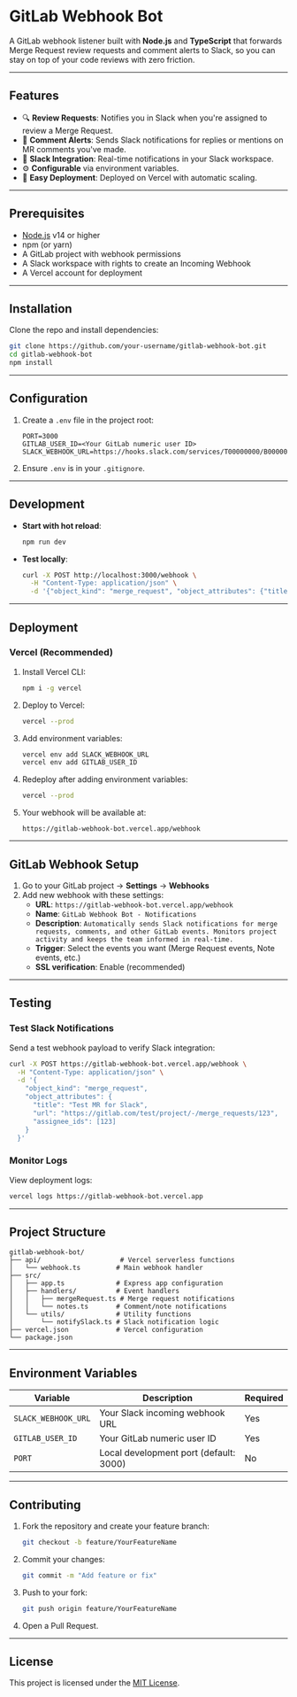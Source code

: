 # GitLab Webhook Bot

A GitLab webhook listener built with **Node.js** and **TypeScript** that forwards Merge Request review requests and comment alerts to Slack, so you can stay on top of your code reviews with zero friction.

---

## Features

* 🔍 **Review Requests**: Notifies you in Slack when you're assigned to review a Merge Request.
* 💬 **Comment Alerts**: Sends Slack notifications for replies or mentions on MR comments you've made.
* 📲 **Slack Integration**: Real-time notifications in your Slack workspace.
* ⚙️ **Configurable** via environment variables.
* 🚀 **Easy Deployment**: Deployed on Vercel with automatic scaling.

---

## Prerequisites

* [Node.js](https://nodejs.org) v14 or higher
* npm (or yarn)
* A GitLab project with webhook permissions
* A Slack workspace with rights to create an Incoming Webhook
* A Vercel account for deployment

---

## Installation

Clone the repo and install dependencies:

```bash
git clone https://github.com/your-username/gitlab-webhook-bot.git
cd gitlab-webhook-bot
npm install
```

---

## Configuration

1. Create a `.env` file in the project root:

   ```dotenv
   PORT=3000
   GITLAB_USER_ID=<Your GitLab numeric user ID>
   SLACK_WEBHOOK_URL=https://hooks.slack.com/services/T00000000/B00000000/XXXXXXXXXXXXXXXX
   ```

2. Ensure `.env` is in your `.gitignore`.

---

## Development

* **Start with hot reload**:

  ```bash
  npm run dev
  ```

* **Test locally**:

  ```bash
  curl -X POST http://localhost:3000/webhook \
    -H "Content-Type: application/json" \
    -d '{"object_kind": "merge_request", "object_attributes": {"title": "Test MR", "url": "https://gitlab.com/test/-/merge_requests/123", "assignee_ids": [123]}}'
  ```

---

## Deployment

### Vercel (Recommended)

1. Install Vercel CLI:
   ```bash
   npm i -g vercel
   ```

2. Deploy to Vercel:
   ```bash
   vercel --prod
   ```

3. Add environment variables:
   ```bash
   vercel env add SLACK_WEBHOOK_URL
   vercel env add GITLAB_USER_ID
   ```

4. Redeploy after adding environment variables:
   ```bash
   vercel --prod
   ```

5. Your webhook will be available at:
   ```
   https://gitlab-webhook-bot.vercel.app/webhook
   ```

---

## GitLab Webhook Setup

1. Go to your GitLab project → **Settings** → **Webhooks**
2. Add new webhook with these settings:
   - **URL**: `https://gitlab-webhook-bot.vercel.app/webhook`
   - **Name**: `GitLab Webhook Bot - Notifications`
   - **Description**: `Automatically sends Slack notifications for merge requests, comments, and other GitLab events. Monitors project activity and keeps the team informed in real-time.`
   - **Trigger**: Select the events you want (Merge Request events, Note events, etc.)
   - **SSL verification**: Enable (recommended)

---

## Testing

### Test Slack Notifications

Send a test webhook payload to verify Slack integration:

```bash
curl -X POST https://gitlab-webhook-bot.vercel.app/webhook \
  -H "Content-Type: application/json" \
  -d '{
    "object_kind": "merge_request",
    "object_attributes": {
      "title": "Test MR for Slack",
      "url": "https://gitlab.com/test/project/-/merge_requests/123",
      "assignee_ids": [123]
    }
  }'
```

### Monitor Logs

View deployment logs:
```bash
vercel logs https://gitlab-webhook-bot.vercel.app
```

---

## Project Structure

```
gitlab-webhook-bot/
├── api/                    # Vercel serverless functions
│   └── webhook.ts         # Main webhook handler
├── src/
│   ├── app.ts             # Express app configuration
│   ├── handlers/          # Event handlers
│   │   ├── mergeRequest.ts # Merge request notifications
│   │   └── notes.ts       # Comment/note notifications
│   └── utils/             # Utility functions
│       └── notifySlack.ts # Slack notification logic
├── vercel.json            # Vercel configuration
└── package.json
```

---

## Environment Variables

| Variable | Description | Required |
|----------|-------------|----------|
| `SLACK_WEBHOOK_URL` | Your Slack incoming webhook URL | Yes |
| `GITLAB_USER_ID` | Your GitLab numeric user ID | Yes |
| `PORT` | Local development port (default: 3000) | No |

---

## Contributing

1. Fork the repository and create your feature branch:
   ```bash
   git checkout -b feature/YourFeatureName
   ```

2. Commit your changes:
   ```bash
   git commit -m "Add feature or fix"
   ```

3. Push to your fork:
   ```bash
   git push origin feature/YourFeatureName
   ```

4. Open a Pull Request.

---

## License

This project is licensed under the [MIT License](LICENSE).

```
